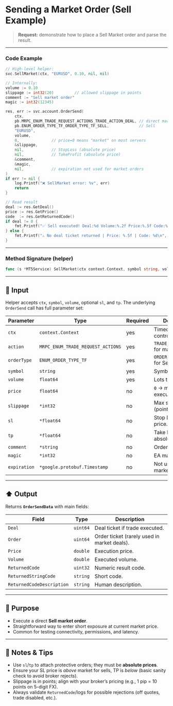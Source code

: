 # Sending a Market Order (Sell Example)

> **Request:** demonstrate how to place a Sell Market order and parse the result.

---

### Code Example

```go
// High-level helper:
svc.SellMarket(ctx, "EURUSD", 0.10, nil, nil)

// Internally:
volume := 0.10
slippage := int32(20)         // allowed slippage in points
comment := "Sell market order"
magic := int32(12345)

res, err := svc.account.OrderSend(
    ctx,
    pb.MRPC_ENUM_TRADE_REQUEST_ACTIONS_TRADE_ACTION_DEAL, // direct market deal
    pb.ENUM_ORDER_TYPE_TF_ORDER_TYPE_TF_SELL,             // Sell
    "EURUSD",
    volume,
    0,              // price=0 means "market" on most servers
    &slippage,
    nil,            // StopLoss (absolute price)
    nil,            // TakeProfit (absolute price)
    &comment,
    &magic,
    nil,            // expiration not used for market orders
)
if err != nil {
    log.Printf("❌ SellMarket error: %v", err)
    return
}

// Read result
deal := res.GetDeal()
price := res.GetPrice()
code  := res.GetReturnedCode()
if deal != 0 {
    fmt.Printf("✅ Sell executed! Deal:%d Volume:%.2f Price:%.5f Code:%d\n", deal, volume, price, code)
} else {
    fmt.Printf("⚠️ No deal ticket returned | Price: %.5f | Code: %d\n", price, code)
}
```

---

### Method Signature (helper)

```go
func (s *MT5Service) SellMarket(ctx context.Context, symbol string, volume float64, sl *float64, tp *float64)
```

---

## 🔽 Input

Helper accepts `ctx`, `symbol`, `volume`, optional `sl`, and `tp`. The underlying `OrderSend` call has full parameter set:

| Parameter    | Type                              | Required | Description                            |
| ------------ | --------------------------------- | -------- | -------------------------------------- |
| `ctx`        | `context.Context`                 | yes      | Timeout/cancel control.                |
| `action`     | `MRPC_ENUM_TRADE_REQUEST_ACTIONS` | yes      | `TRADE_ACTION_DEAL` for market trades. |
| `orderType`  | `ENUM_ORDER_TYPE_TF`              | yes      | `ORDER_TYPE_TF_SELL` for Sell.         |
| `symbol`     | `string`                          | yes      | Symbol name.                           |
| `volume`     | `float64`                         | yes      | Lots to sell.                          |
| `price`      | `float64`                         | no       | `0` → market execution.                |
| `slippage`   | `*int32`                          | no       | Max slippage (points).                 |
| `sl`         | `*float64`                        | no       | Stop Loss absolute price.              |
| `tp`         | `*float64`                        | no       | Take Profit absolute price.            |
| `comment`    | `*string`                         | no       | Order comment.                         |
| `magic`      | `*int32`                          | no       | EA magic number.                       |
| `expiration` | `*google.protobuf.Timestamp`      | no       | Not used for market orders.            |

---

## ⬆️ Output

Returns **`OrderSendData`** with main fields:

| Field                     | Type     | Description                                 |
| ------------------------- | -------- | ------------------------------------------- |
| `Deal`                    | `uint64` | Deal ticket if trade executed.              |
| `Order`                   | `uint64` | Order ticket (rarely used in market deals). |
| `Price`                   | `double` | Execution price.                            |
| `Volume`                  | `double` | Executed volume.                            |
| `ReturnedCode`            | `uint32` | Numeric result code.                        |
| `ReturnedStringCode`      | `string` | Short code.                                 |
| `ReturnedCodeDescription` | `string` | Human description.                          |

---

## 🎯 Purpose

* Execute a direct **Sell market order**.
* Straightforward way to enter short exposure at current market price.
* Common for testing connectivity, permissions, and latency.

---

## 🧩 Notes & Tips

* Use `sl`/`tp` to attach protective orders; they must be **absolute prices**.
* Ensure your SL price is *above* market for sells, TP is *below* (basic sanity check to avoid broker rejects).
* Slippage is in points; align with your broker’s pricing (e.g., 1 pip = 10 points on 5-digit FX).
* Always validate `ReturnedCode`/logs for possible rejections (off quotes, trade disabled, etc.).

